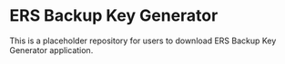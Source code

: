 
# ERS Backup Key Generator

This is a placeholder repository for users to download ERS Backup Key Generator application.
  